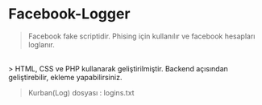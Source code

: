 # Facebook-Logger
> Facebook fake scriptidir. Phising için kullanılır ve facebook hesapları loglanır.
<br>
> HTML, CSS ve PHP kullanarak geliştirilmiştir. Backend açısından geliştirebilir, ekleme yapabilirsiniz.

> Kurban(Log) dosyası : logins.txt
